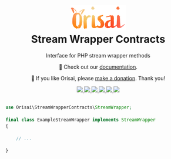 <h1 align="center">
	<img src="https://github.com/orisai/.github/blob/main/images/repo_title.png?raw=true" alt="Orisai"/>
	<br/>
	Stream Wrapper Contracts
</h1>

<p align="center">
	Interface for PHP stream wrapper methods
</p>

<p align="center">
	📄 Check out our <a href="docs/README.md">documentation</a>.
</p>

<p align="center">
	💸 If you like Orisai, please <a href="https://orisai.dev/sponsor">make a donation</a>. Thank you!
</p>

<p align="center">
	<a href="https://github.com/orisai/stream-wrapper-contracts/actions?query=workflow%3Aci">
		<img src="https://github.com/orisai/stream-wrapper-contracts/workflows/ci/badge.svg">
	</a>
	<a href="https://coveralls.io/r/orisai/stream-wrapper-contracts">
		<img src="https://badgen.net/coveralls/c/github/orisai/stream-wrapper-contracts/v1.x?cache=300">
	</a>
	<a href="https://dashboard.stryker-mutator.io/reports/github.com/orisai/stream-wrapper-contracts/v1.x">
		<img src="https://badge.stryker-mutator.io/github.com/orisai/stream-wrapper-contracts/v1.x">
	</a>
	<a href="https://packagist.org/packages/orisai/stream-wrapper-contracts">
		<img src="https://badgen.net/packagist/dt/orisai/stream-wrapper-contracts?cache=3600">
	</a>
	<a href="https://packagist.org/packages/orisai/stream-wrapper-contracts">
		<img src="https://badgen.net/packagist/v/orisai/stream-wrapper-contracts?cache=3600">
	</a>
	<a href="https://choosealicense.com/licenses/mpl-2.0/">
		<img src="https://badgen.net/badge/license/MPL-2.0/blue?cache=3600">
	</a>
<p>

##

```php
use Orisai\StreamWrapperContracts\StreamWrapper;

final class ExampleStreamWrapper implements StreamWrapper
{

	// ...

}
```
